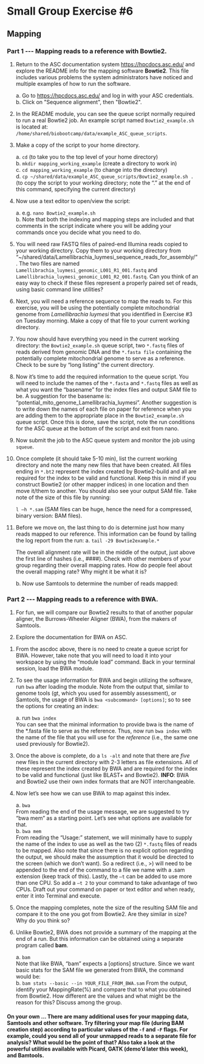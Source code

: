 # Small Group Exercise #6
## Mapping

### Part 1 --- Mapping reads to a reference with Bowtie2.


1. Return to the ASC documentation system https://hpcdocs.asc.edu/ and explore the README info for the mapping software **Bowtie2**. This file includes various problems the system administrators have noticed and multiple examples of how to run the software.

    a. Go to https://hpcdocs.asc.edu/ and log in with your ASC credentials.   
    b. Click on "Sequence alignment", then "Bowtie2".   


2. In the README module, you can see the queue script normally required to run a real Bowtie2 job. An example script named `Bowtie2_example.sh` is located at: `/home/shared/biobootcamp/data/example_ASC_queue_scripts`.

3. Make a copy of the script to your home directory.  

    a. `cd`  (to take you to the top level of your home directory)  
    b. `mkdir mapping_working_example` (create a directory to work in)   
    c. `cd mapping_working_example` (to change into the directory)    
    d. `cp ~/shared/data/example_ASC_queue_scripts/Bowtie2_example.sh .`  (to copy the script to your working directory; note the “.”  at the end of this command, specifying the current directory)   

4. Now use a text editor to open/view the script:

    a. e.g. `nano Bowtie2_example.sh`  
    b. Note that both the indexing and mapping steps are included and that comments in the script indicate where you will be adding your commands once you decide what you need to do.   

5. You will need raw FASTQ files of paired-end Illumina reads copied to your working directory. Copy them to your working directory from “~/shared/data/Lamellibrachia_luymesi_sequence_reads_for_assembly/”.  The two files are named `Lamellibrachia_luymesi_genomic_L001_R1_001.fastq` and `Lamellibrachia_luymesi_genomic_L001_R2_001.fastq`.  Can you think of an easy way to check if these files represent a properly paired set of reads, using basic command line utilities?

6. Next, you will need a reference sequence to map the reads to. For this exercise, you will be using the potentially complete mitochondrial genome from *Lamellibrachia luymesi* that you identified in Exercise #3 on Tuesday morning. Make a copy of that file to your current working directory.

7. You now should have everything you need in the current working directory: the `Bowtie2_example.sh` queue script, two `*.fastq` files of reads derived from genomic DNA and the `*.fasta file` containing the potentially complete mitochondrial genome to serve as a reference.  Check to be sure by “long listing” the current directory.

8. Now it’s time to add the required information to the queue script. You will need to include the names of the `*.fasta` and `*.fastq` files as well as what you want the “basename” for the index files and output SAM file to be. A suggestion for the basename is: “potential_mito_genome_Lamellibrachia_luymesi”. Another suggestion is to write down the names of each file on paper for reference when you are adding them to the appropriate place in the `Bowtie2_example.sh` queue script. Once this is done, save the script, note the run conditions for the ASC queue at the bottom of the script and exit from nano.

9. Now submit the job to the ASC queue system and monitor the job using `squeue`.

10. Once complete (it should take 5-10 min), list the current working directory and note the many new files that have been created. All files ending in `*.bt2` represent the index created by Bowtie2-build and all are required for the index to be valid and functional. Keep this in mind if you construct Bowtie2 (or other mapper indices) in one location and then move it/them to another. You should also see your output SAM file. Take note of the size of this file by running:
    
    `l –h *.sam`  (SAM files can be huge, hence the need for a compressed, binary version: BAM files).  

11. Before we move on, the last thing to do is determine just how many reads mapped to our reference. This information can be found by tailing the log report from the run: 
    a. `tail -29 Bowtie2example.*`

    The overall alignment rate will be in the middle of the output, just above the first line of hashes (i.e., \####).
Check with other members of your group regarding their overall mapping rates.
How do people feel about the overall mapping rate?  Why might it be what it is?

    b. Now use Samtools to determine the number of reads mapped:  


### Part 2 --- Mapping reads to a reference with BWA.

1. For fun, we will compare our Bowtie2 results to that of another popular aligner, the Burrows-Wheeler Aligner (BWA), from the makers of Samtools.

2. Explore the documentation for BWA on ASC.

1) From the ascdoc above, there is no need to create a queue script for BWA. However, take note that you will need to load it into your workspace by using the “module load” command. Back in your terminal session, load the BWA module.

1) To see the usage information for BWA and begin utilizing the software, run `bwa` after loading the module.
Note from the output that, similar to genome tools (gt, which you used for assembly assessment), or Samtools, the usage of BWA is `bwa <subcommand> [options]`; so to see the options for creating an index:

    a. run `bwa index`   
    You can see that the minimal information to provide bwa is the name of the *.fasta file to serve as the reference. Thus, now run `bwa index` with the name of the file that you will use for the *reference* (i.e., the same one used previously for Bowtie2).

1) Once the above is complete, do a `ls -alt` and note that there are _five_ new files in the current directory with 2-3 letters as file extensions. All of these represent the index created by BWA and are required for the index to be valid and functional (just like BLAST+ and Bowtie2). **INFO**: BWA and Bowtie2 use their own index formats that are NOT interchangeable.


1) Now let’s see how we can use BWA to map against this index.

    a. `bwa`  
    From reading the end of the usage message, we are suggested to try “bwa mem” as a starting point. Let’s see what options are available for that.  
    b.  `bwa mem`  
    From reading the “Usage:” statement, we will minimally have to supply the name of the index to use as well as the two (2) `*.fastq` files of reads to be mapped. Also note that since there is no explicit option regarding the output, we should make the assumption that it would be directed to the screen (which we don’t want). So a redirect (i.e., >) will need to be appended to the end of the command to a file we name with a .sam extension (keep track of this). Lastly, the `–t` can be added to use more than one CPU. So add a `–t 2` to your command to take advantage of two CPUs. Draft out your command on paper or text editor and when ready, enter it into Terminal and execute.

1) Once the mapping completes, note the size of the resulting SAM file and compare it to the one you got from Bowtie2. Are they similar in size? Why do you think so?

1) Unlike Bowtie2, BWA does not provide a summary of the mapping at the end of a run. But this information can be obtained using a separate program called **bam**.

    a. `bam`   
    Note that like BWA, “bam” expects a <command> [options] structure. Since we want basic stats for the SAM file we generated from BWA, the command would be:  
    b. `bam stats --basic --in YOUR_FILE_FROM_BWA.sam`
    From the output, identify your MappingRate(%) and compare that to what you obtained from Bowtie2.  How different are the values and what might be the reason for this? Discuss among the group.

#### On your own … There are many additional uses for your mapping data, Samtools and other software.  Try filtering your map file (during BAM creation step) according to particular values of the `-f` and `-F` flags.  For example, could you send all of your unmapped reads to a separate file for analysis? What would be the point of that? Also take a look at the powerful utilities available with Picard, GATK (demo’d later this week), and Bamtools.
